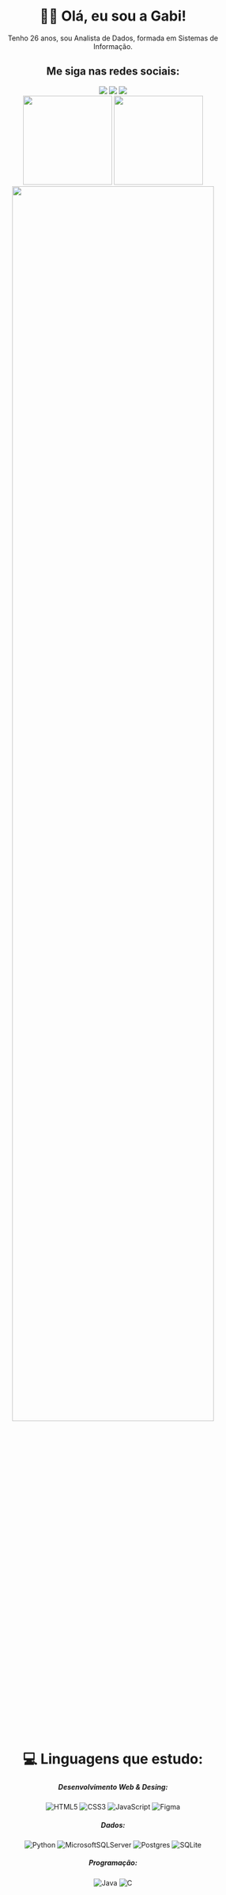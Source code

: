 <div align="center">
  <h1>👩🏽 Olá, eu sou a Gabi!</h1>
Tenho 26 anos, sou Analista de Dados, formada em Sistemas de Informação.</br>
</div>

<div align="center">
 <h2>Me siga nas redes sociais:</h2>
  <a href="https://www.linkedin.com/in/gabriellikatherin" target="_blank"><img src="https://img.shields.io/badge/linkedin-%230077B5.svg?style=for-the-badge&logo=linkedin&logoColor=white"></a>
  <a href="https://www.instagram.com/gabiikatherin_/" target="_blank"><img src="https://img.shields.io/badge/Instagram-%23E4405F.svg?style=for-the-badge&logo=Instagram&logoColor=white")></a>
  <a href="https://medium.com/@katheringabrielli"  target="_blank"><img src="https://img.shields.io/badge/Medium-12100E?style=for-the-badge&logo=medium&logoColor=white")></a>
</div>

<div align="center">
  <!-- GitHub stats: https://github.com/anuraghazra/github-readme-stats -->
  <img height="180em" src="https://github-readme-stats.vercel.app/api?username=gabiikatherin&show_icons=true&count_private=true&hide_border=true&bg_color=141321&title_color=FB418D&text_color=78B1B1&icon_color=78B1B1">
  <img height="180em" src="https://github-readme-stats.vercel.app/api/top-langs/?username=GabiiKatherin&layout=compact&show_icons=true&count_private=true&hide_border=true&bg_color=141321&title_color=FB418D&text_color=78B1B1&icon_color=78B1B1">
</div>

<div align="center">
  <img width="90%" height="80%" src="https://github-readme-activity-graph.vercel.app/graph?username=gabiikatherin&bg_color=141321&color=fb418d&line=9e4c98&point=6f2f4a&area=true&hide_border=true">

# 💻 Linguagens que estudo:</br>
<!-- Badges from https://github.com/Ileriayo/markdown-badges -->
##### Desenvolvimento Web & Desing:
![HTML5](https://img.shields.io/badge/html5-%23E34F26.svg?style=for-the-badge&logo=html5&logoColor=white)
![CSS3](https://img.shields.io/badge/css3-%231572B6.svg?style=for-the-badge&logo=css3&logoColor=white)
![JavaScript](https://img.shields.io/badge/javascript-%23323330.svg?style=for-the-badge&logo=javascript&logoColor=%23F7DF1E)
![Figma](https://img.shields.io/badge/figma-%23F24E1E.svg?style=for-the-badge&logo=figma&logoColor=white)

##### Dados:
![Python](https://img.shields.io/badge/python-3670A0?style=for-the-badge&logo=python&logoColor=ffdd54)
![MicrosoftSQLServer](https://img.shields.io/badge/Microsoft%20SQL%20Server-CC2927?style=for-the-badge&logo=microsoft%20sql%20server&logoColor=white)
![Postgres](https://img.shields.io/badge/postgres-%23316192.svg?style=for-the-badge&logo=postgresql&logoColor=white)
![SQLite](https://img.shields.io/badge/sqlite-%2307405e.svg?style=for-the-badge&logo=sqlite&logoColor=white)

##### Programação:
![Java](https://img.shields.io/badge/java-%23ED8B00.svg?style=for-the-badge&logo=openjdk&logoColor=white)
![C](https://img.shields.io/badge/c-%2300599C.svg?style=for-the-badge&logo=c&logoColor=white)


